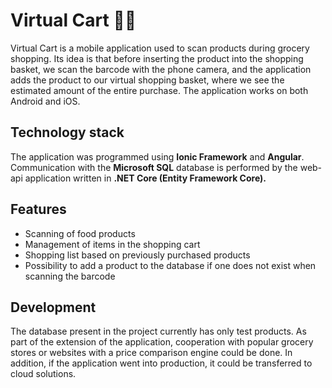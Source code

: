 # Virtual Cart 📱🛒

Virtual Cart is a mobile application used to scan products during grocery shopping. Its idea is that before inserting the product into the shopping basket, we scan the barcode with the phone camera, and the application adds the product to our virtual shopping basket, where we see the estimated amount of the entire purchase. The application works on both Android and iOS.

## Technology stack
The application was programmed using **Ionic Framework** and **Angular**. Communication with the **Microsoft SQL** database is performed by the web-api application written in **.NET Core (Entity Framework Core).**

## Features

- Scanning of food products
- Management of items in the shopping cart
- Shopping list based on previously purchased products
- Possibility to add a product to the database if one does not exist when scanning the barcode

## Development

The database present in the project currently has only test products. As part of the extension of the application, cooperation with popular grocery stores or websites with a price comparison engine could be done. In addition, if the application went into production, it could be transferred to cloud solutions.
